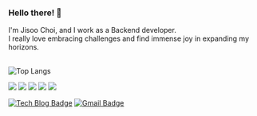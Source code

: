 ### Hello there! 👋
I'm Jisoo Choi, and I work as a Backend developer.<br/> 
I really love embracing challenges and find immense joy in expanding my horizons.
<br></br>

![Top Langs](https://github-readme-stats.vercel.app/api/top-langs/?username=cheesechoux&layout=compact&theme=tokyonight)

  <img src="https://img.shields.io/badge/nest.js-E0234E?style=flat-square&logo=nestjs&logoColor=white"> <img src="https://img.shields.io/badge/node.js-339933?style=flat-square&logo=Node.js&logoColor=white"> <img src="https://img.shields.io/badge/TypeScript-3178C6?style=flat-square&logo=TypeScript&logoColor=white"/> <img src="https://img.shields.io/badge/javascript-F7DF1E?style=flat-square&logo=javascript&logoColor=black"> <img src="https://img.shields.io/badge/mysql-4479A1?style=flat-square&logo=mysql&logoColor=white"> 

[![Tech Blog Badge](http://img.shields.io/badge/-Tech%20blog-black?style=flat&logo=github&link=https://velog.io/@cheesechoux/)](https://velog.io/@cheesechoux/) [![Gmail Badge](https://img.shields.io/badge/Gmail-d14836?style=flat&logo=Gmail&logoColor=white&link=mailto:gsoosuu@gmail.com)](mailto:gsoosuu@gmail.com)
